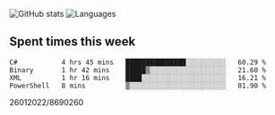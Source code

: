 ![GitHub stats](https://github-readme-stats.vercel.app/api?username=emipa606&theme=github_dark&show_icons=true) 
![Languages](https://github-readme-stats.vercel.app/api/top-langs/?username=emipa606&theme=github_dark&layout=compact)

## Spent times this week
<!--START_SECTION:waka-->

```text
C#           4 hrs 45 mins   ███████████████░░░░░░░░░░   60.29 %
Binary       1 hr 42 mins    █████▒░░░░░░░░░░░░░░░░░░░   21.60 %
XML          1 hr 16 mins    ████░░░░░░░░░░░░░░░░░░░░░   16.21 %
PowerShell   8 mins          ▒░░░░░░░░░░░░░░░░░░░░░░░░   01.90 %
```

<!--END_SECTION:waka-->


26012022/8690260
